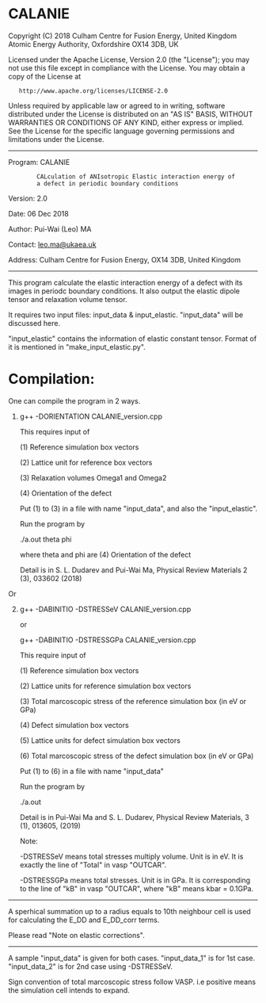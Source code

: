 # CALANIE

   Copyright (C) 2018 Culham Centre for Fusion Energy,
   United Kingdom Atomic Energy Authority, Oxfordshire OX14 3DB, UK

   Licensed under the Apache License, Version 2.0 (the "License");
   you may not use this file except in compliance with the License.
   You may obtain a copy of the License at

       http://www.apache.org/licenses/LICENSE-2.0

   Unless required by applicable law or agreed to in writing, software
   distributed under the License is distributed on an "AS IS" BASIS,
   WITHOUT WARRANTIES OR CONDITIONS OF ANY KIND, either express or implied.
   See the License for the specific language governing permissions and
   limitations under the License.

*******************************************************************************
   Program: CALANIE
   
            CALculation of ANIsotropic Elastic interaction energy of
            a defect in periodic boundary conditions
   
   Version: 2.0
   
   Date:    06 Dec 2018
   
   Author:  Pui-Wai (Leo) MA
   
   Contact: leo.ma@ukaea.uk
   
   Address: Culham Centre for Fusion Energy, OX14 3DB, United Kingdom

********************************************************************************
 
  This program calculate the elastic interaction energy of a defect with its
  images in periodc boundary conditions. It also output the elastic dipole 
  tensor and relaxation volume tensor.
  
  It requires two input files: input_data & input_elastic.
  "input_data" will be discussed here.

  "input_elastic" contains the information of elastic constant tensor.
  Format of it is mentioned in "make_input_elastic.py".

# Compilation:

  One can compile the program in 2 ways.

  1) g++ -DORIENTATION CALANIE_version.cpp

     This requires input of 
     
     (1) Reference simulation box vectors
     
     (2) Lattice unit for reference box vectors
     
     (3) Relaxation volumes Omega1 and Omega2
     
     (4) Orientation of the defect

     Put (1) to (3) in a file with name "input_data", and also the 
     "input_elastic". 

     Run the program by
     
     ./a.out theta phi
     
     where theta and phi are (4) Orientation of the defect

     Detail is in S. L. Dudarev and Pui-Wai Ma, 
     Physical Review Materials 2 (3), 033602 (2018)

  Or

  2) g++ -DABINITIO -DSTRESSeV CALANIE_version.cpp
     
     or
     
     g++ -DABINITIO -DSTRESSGPa CALANIE_version.cpp

     This require input of
     
     (1) Reference simulation box vectors
     
     (2) Lattice units for reference simulation box vectors
     
     (3) Total marcoscopic stress of the reference simulation box (in eV or GPa) 
     
     (4) Defect simulation box vectors
     
     (5) Lattice units for defect simulation box vectors
     
     (6) Total marcoscopic stress of the defect simulation box (in eV or GPa)

     Put (1) to (6) in a file with name "input_data"

     Run the program by
     
     ./a.out

     Detail is in Pui-Wai Ma and  S. L. Dudarev, Physical Review Materials, 3 (1), 013605, (2019)

     Note:
     
     -DSTRESSeV means total stresses multiply volume. Unit is in eV. It is 
     exactly the line of "Total" in vasp "OUTCAR". 

     -DSTRESSGPa means total stresses. Unit is in GPa. It is corresponding to 
     the line of "kB" in vasp "OUTCAR", where "kB" means kbar = 0.1GPa.


*******************************************************************************
  A sperhical summation up to a radius equals to 10th neighbour cell is used 
  for calculating the E_DD and E_DD_corr terms. 
  
  Please read "Note on elastic corrections".

*******************************************************************************
  A sample "input_data" is given for both cases. "input_data_1" is for 1st 
  case. "input_data_2" is for 2nd case using -DSTRESSeV. 

  Sign convention of total marcoscopic stress follow VASP. 
  i.e positive means the simulation cell intends to expand.

